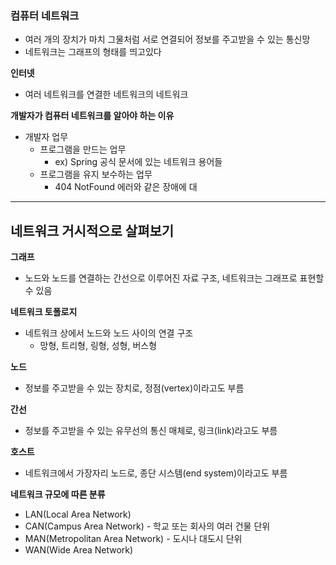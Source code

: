 ### 컴퓨터 네트워크
- 여러 개의 장치가 마치 그물처럼 서로 연결되어 정보를 주고받을 수 있는 통신망
- 네트워크는 그래프의 형태를 띄고있다

**인터넷**
- 여러 네트워크를 연결한 네트워크의 네트워크

**개발자가 컴퓨터 네트워크를 알아야 하는 이유**
- 개발자 업무 
  - 프로그램을 만드는 업무
    - ex) Spring 공식 문서에 있는 네트워크 용어들
  - 프로그램을 유지 보수하는 업무
    - 404 NotFound 에러와 같은 장애에 대

---

## 네트워크 거시적으로 살펴보기

**그래프**
- 노드와 노드를 연결하는 간선으로 이루어진 자료 구조, 네트워크는 그래프로 표현할 수 있음

**네트워크 토폴로지**
- 네트워크 상에서 노드와 노드 사이의 연결 구조
  - 망형, 트리형, 링형, 성형, 버스형

**노드**  
- 정보를 주고받을 수 있는 장치로, 정점(vertex)이라고도 부름

**간선**  
- 정보를 주고받을 수 있는 유무선의 통신 매체로, 링크(link)라고도 부름

**호스트**  
- 네트워크에서 가장자리 노드로, 종단 시스템(end system)이라고도 부름

**네트워크 규모에 따른 분류**  
- LAN(Local Area Network)
- CAN(Campus Area Network) - 학교 또는 회사의 여러 건물 단위 
- MAN(Metropolitan Area Network) - 도시나 대도시 단위 
- WAN(Wide Area Network)


